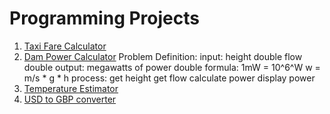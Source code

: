 # Programming Projects

1. [Taxi Fare Calculator](taxiFareCalculator.c)
2. [Dam Power Calculator](damPowerCalc.c)
    Problem Definition:
        input:
            height double
            flow double
        output:
            megawatts of power double
        formula:
            1mW = 10^6^W
            w = m/s \* g \* h
        process:
            get height
            get flow
            calculate power
            display power
3. [Temperature Estimator](estimateTemp.c)
4. [USD to GBP converter](usdtogbp.c)